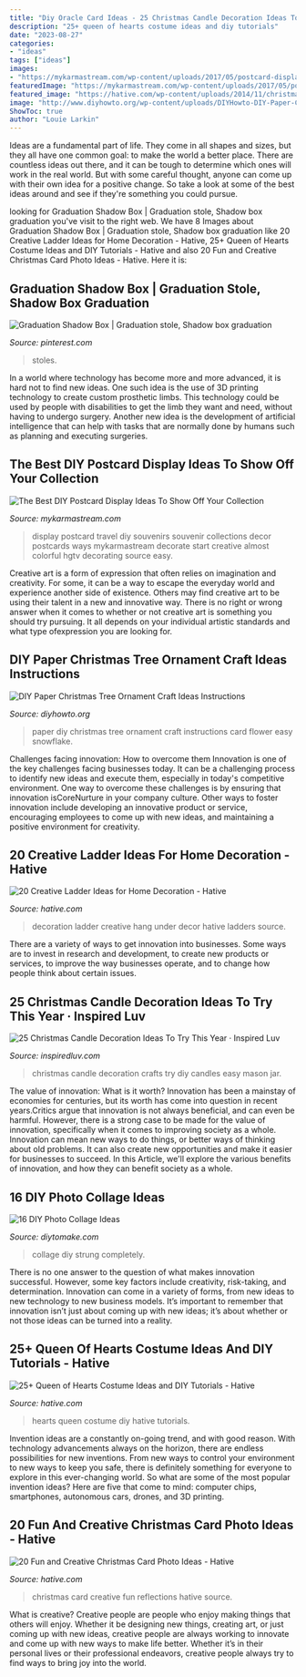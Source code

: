 ```yaml
---
title: "Diy Oracle Card Ideas - 25 Christmas Candle Decoration Ideas To Try This Year · Inspired Luv"
description: "25+ queen of hearts costume ideas and diy tutorials"
date: "2023-08-27"
categories:
- "ideas"
tags: ["ideas"]
images:
- "https://mykarmastream.com/wp-content/uploads/2017/05/postcard-display-ideas-5.jpg"
featuredImage: "https://mykarmastream.com/wp-content/uploads/2017/05/postcard-display-ideas-5.jpg"
featured_image: "https://hative.com/wp-content/uploads/2014/11/christmas-card-photo-ideas/2-christmas-card-photo-ideas.jpg"
image: "http://www.diyhowto.org/wp-content/uploads/DIYHowto-DIY-Paper-Christmas-Tree-Ornament-Craft-Ideas-05.jpg"
ShowToc: true
author: "Louie Larkin"
---
```



Ideas are a fundamental part of life. They come in all shapes and sizes, but they all have one common goal: to make the world a better place. There are countless ideas out there, and it can be tough to determine which ones will work in the real world. But with some careful thought, anyone can come up with their own idea for a positive change. So take a look at some of the best ideas around and see if they're something you could pursue.

	

		
looking for Graduation Shadow Box | Graduation stole, Shadow box graduation you've visit to the right web. We have 8 Images about Graduation Shadow Box | Graduation stole, Shadow box graduation like 20 Creative Ladder Ideas for Home Decoration - Hative, 25+ Queen of Hearts Costume Ideas and DIY Tutorials - Hative and also 20 Fun and Creative Christmas Card Photo Ideas - Hative. Here it is:
		
    
## Graduation Shadow Box | Graduation Stole, Shadow Box Graduation

<img loading=lazy src="https://i.pinimg.com/736x/b0/28/3c/b0283c5feeb060ddceb7206bcd42e6a3.jpg" onerror="this.onerror=null;this.src='https://tse1.mm.bing.net/th?id=OIP.bc_74v2y6SvV1YM7Pih7fwHaLJ&amp;pid=15.1';" alt="Graduation Shadow Box | Graduation stole, Shadow box graduation">

_Source: pinterest.com_

>stoles. 

	

In a world where technology has become more and more advanced, it is hard not to find new ideas. One such idea is the use of 3D printing technology to create custom prosthetic limbs. This technology could be used by people with disabilities to get the limb they want and need, without having to undergo surgery. Another new idea is the development of artificial intelligence that can help with tasks that are normally done by humans such as planning and executing surgeries.

    
## The Best DIY Postcard Display Ideas To Show Off Your Collection

<img loading=lazy src="https://mykarmastream.com/wp-content/uploads/2017/05/postcard-display-ideas-5.jpg" onerror="this.onerror=null;this.src='https://tse4.mm.bing.net/th?id=OIP.X5SjTXtmw1iuPUbJqjLh9wHaJ4&amp;pid=15.1';" alt="The Best DIY Postcard Display Ideas To Show Off Your Collection">

_Source: mykarmastream.com_

>display postcard travel diy souvenirs souvenir collections decor postcards ways mykarmastream decorate start creative almost colorful hgtv decorating source easy. 

	

Creative art is a form of expression that often relies on imagination and creativity. For some, it can be a way to escape the everyday world and experience another side of existence. Others may find creative art to be using their talent in a new and innovative way. There is no right or wrong answer when it comes to whether or not creative art is something you should try pursuing. It all depends on your individual artistic standards and what type ofexpression you are looking for.

    
## DIY Paper Christmas Tree Ornament Craft Ideas Instructions

<img loading=lazy src="http://www.diyhowto.org/wp-content/uploads/DIYHowto-DIY-Paper-Christmas-Tree-Ornament-Craft-Ideas-05.jpg" onerror="this.onerror=null;this.src='https://tse2.mm.bing.net/th?id=OIP.G0FveofWFtYkZefLQXMNPwHaLs&amp;pid=15.1';" alt="DIY Paper Christmas Tree Ornament Craft Ideas Instructions">

_Source: diyhowto.org_

>paper diy christmas tree ornament craft instructions card flower easy snowflake. 

	

Challenges facing innovation: How to overcome them
Innovation is one of the key challenges facing businesses today. It can be a challenging process to identify new ideas and execute them, especially in today's competitive environment. One way to overcome these challenges is by ensuring that innovation isCoreNurture in your company culture. Other ways to foster innovation include developing an innovative product or service, encouraging employees to come up with new ideas, and maintaining a positive environment for creativity.

    
## 20 Creative Ladder Ideas For Home Decoration - Hative

<img loading=lazy src="https://hative.com/wp-content/uploads/2014/06/ladder-decor-ideas/20-ladder-decor-ideas.jpg" onerror="this.onerror=null;this.src='https://tse2.mm.bing.net/th?id=OIP.DnWg652kQc8FWCIogHUlCgHaLI&amp;pid=15.1';" alt="20 Creative Ladder Ideas for Home Decoration - Hative">

_Source: hative.com_

>decoration ladder creative hang under decor hative ladders source. 

	

There are a variety of ways to get innovation into businesses. Some ways are to invest in research and development, to create new products or services, to improve the way businesses operate, and to change how people think about certain issues. 

    
## 25 Christmas Candle Decoration Ideas To Try This Year · Inspired Luv

<img loading=lazy src="http://www.inspiredluv.com/wp-content/uploads/2016/11/6-Christmas-Candle-Decoration-Ideas.jpg" onerror="this.onerror=null;this.src='https://tse3.mm.bing.net/th?id=OIP.BGYHaJ1xJmLNRFweasMWqQHaKs&amp;pid=15.1';" alt="25 Christmas Candle Decoration Ideas To Try This Year · Inspired Luv">

_Source: inspiredluv.com_

>christmas candle decoration crafts try diy candles easy mason jar. 

	

The value of innovation: What is it worth?
Innovation has been a mainstay of economies for centuries, but its worth has come into question in recent years.Critics argue that innovation is not always beneficial, and can even be harmful. However, there is a strong case to be made for the value of innovation, specifically when it comes to improving society as a whole. Innovation can mean new ways to do things, or better ways of thinking about old problems. It can also create new opportunities and make it easier for businesses to succeed. In this Article, we'll explore the various benefits of innovation, and how they can benefit society as a whole.

    
## 16 DIY Photo Collage Ideas

<img loading=lazy src="https://www.diytomake.com/wp-content/uploads/2015/10/DIY-Strung-up-Photo-collage-wall.jpg" onerror="this.onerror=null;this.src='https://tse1.mm.bing.net/th?id=OIP.jT7nZjJH4WNU8ApI1w5kqQHaLH&amp;pid=15.1';" alt="16 DIY Photo Collage Ideas">

_Source: diytomake.com_

>collage diy strung completely. 

	

There is no one answer to the question of what makes innovation successful. However, some key factors include creativity, risk-taking, and determination. Innovation can come in a variety of forms, from new ideas to new technology to new business models. It’s important to remember that innovation isn’t just about coming up with new ideas; it’s about whether or not those ideas can be turned into a reality.

    
## 25+ Queen Of Hearts Costume Ideas And DIY Tutorials - Hative

<img loading=lazy src="https://hative.com/wp-content/uploads/2015/10/27-queen-of-hearts-costume-ideas-and-diy-tutorials.jpg" onerror="this.onerror=null;this.src='https://tse2.mm.bing.net/th?id=OIP.hgHCqn6XHbGh1aPP6W9aawHaJ4&amp;pid=15.1';" alt="25+ Queen of Hearts Costume Ideas and DIY Tutorials - Hative">

_Source: hative.com_

>hearts queen costume diy hative tutorials. 

	

Invention ideas are a constantly on-going trend, and with good reason. With technology advancements always on the horizon, there are endless possibilities for new inventions. From new ways to control your environment to new ways to keep you safe, there is definitely something for everyone to explore in this ever-changing world. So what are some of the most popular invention ideas? Here are five that come to mind: computer chips, smartphones, autonomous cars, drones, and 3D printing.

    
## 20 Fun And Creative Christmas Card Photo Ideas - Hative

<img loading=lazy src="https://hative.com/wp-content/uploads/2014/11/christmas-card-photo-ideas/2-christmas-card-photo-ideas.jpg" onerror="this.onerror=null;this.src='https://tse3.mm.bing.net/th?id=OIP.lk-JE-fr_N0mowTSW0LRmgHaLc&amp;pid=15.1';" alt="20 Fun and Creative Christmas Card Photo Ideas - Hative">

_Source: hative.com_

>christmas card creative fun reflections hative source. 

	

What is creative?
Creative people are people who enjoy making things that others will enjoy. Whether it be designing new things, creating art, or just coming up with new ideas, creative people are always working to innovate and come up with new ways to make life better. Whether it’s in their personal lives or their professional endeavors, creative people always try to find ways to bring joy into the world.

